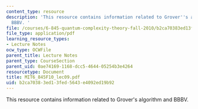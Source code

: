 ```yaml
---
content_type: resource
description: 'This resource contains information related to Grover''s algorithm and
  BBBV. '
file: /courses/6-845-quantum-complexity-theory-fall-2010/b2ca70383ed13fed5643e4092ed19b92_MIT6_845F10_lec09.pdf
file_type: application/pdf
learning_resource_types:
- Lecture Notes
ocw_type: OCWFile
parent_title: Lecture Notes
parent_type: CourseSection
parent_uid: 0ae74169-1168-dcc5-4644-05254b3e4264
resourcetype: Document
title: MIT6_845F10_lec09.pdf
uid: b2ca7038-3ed1-3fed-5643-e4092ed19b92
---
```

This resource contains information related to Grover's algorithm and BBBV. 

